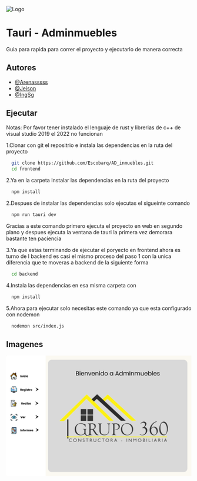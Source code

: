 
![Logo](https://drive.google.com/file/d/1hfKMctu47WxmcKI-y-HZFnphfQ5URkrM/view?usp=sharing)


# Tauri - Adminmuebles

Guia para rapida para correr el proyecto y ejecutarlo de manera correcta



## Autores

- [@Arenasssss](https://github.com/Arenasssss)
- [@Jeison](https://github.com/jeisonwaldir)
- [@IngSg](https://github.com/IngSg)
## Ejecutar
Notas:
Por favor tener instalado el lenguaje de rust y librerias de c++ de visual studio 2019 el 2022 no funcionan 

1.Clonar con git el repositrio e instala las dependencias en la ruta del proyecto 

```bash
  git clone https://github.com/Escobarq/AD_inmuebles.git
  cd frontend
```

2.Ya en la carpeta Instalar las dependencias en la ruta del proyecto 

```bash
  npm install
```
2.Despues de instalar las dependencias solo ejecutas el sigueinte comando

```bash
  npm run tauri dev
```
Gracias a este comando primero ejecuta el proyecto en web en segundo plano y despues ejecuta la ventana de tauri la primera vez demorara bastante ten paciencia

3.Ya que estas terminando de ejecutar el poryecto en frontend ahora es turno de l backend es casi el mismo proceso del paso 1 con la unica diferencia que te moveras a backend de la siguiente forma

```bash
  cd backend
```
4.Instala las dependencias en esa misma carpeta con

```bash
  npm install
```

5.Ahora para ejecutar solo necesitas este comando ya que esta configurado con nodemon

```bash
  nodemon src/index.js 
```
## Imagenes

![App Screenshot](https://github.com/Escobarq/AD_inmuebles/blob/31e65ddafb518b803cd43699fd03e58747c3dd40/public/Home.png)

